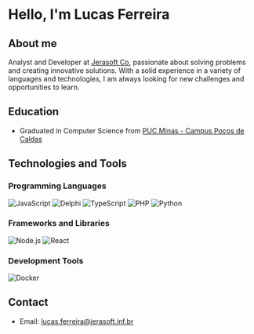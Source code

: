 # Hello, I'm Lucas Ferreira

## About me
Analyst and Developer at [Jerasoft Co](https://www.jerasoft.com.br/), passionate about solving problems and creating innovative solutions. With a solid experience in a variety of languages and technologies, I am always looking for new challenges and opportunities to learn.

## Education
- Graduated in Computer Science from [PUC Minas - Campus Poços de Caldas](https://www.pucpcaldas.br/)

## Technologies and Tools

### Programming Languages
![JavaScript](https://img.shields.io/badge/-JavaScript-yellow?style=flat-square&logo=javascript&logoColor=white)
![Delphi](https://img.shields.io/badge/-Delphi-red?style=flat-square&logo=delphi&logoColor=white)
![TypeScript](https://img.shields.io/badge/-TypeScript-blue?style=flat-square&logo=typescript&logoColor=white)
![PHP](https://img.shields.io/badge/-PHP-purple?style=flat-square&logo=php&logoColor=white)
![Python](https://img.shields.io/badge/-Python-green?style=flat-square&logo=python&logoColor=white)

### Frameworks and Libraries
![Node.js](https://img.shields.io/badge/-Node.js-339933?style=flat-square&logo=node.js&logoColor=white)
![React](https://img.shields.io/badge/-React-61DAFB?style=flat-square&logo=react&logoColor=white)

### Development Tools
![Docker](https://img.shields.io/badge/-Docker-2496ED?style=flat-square&logo=docker&logoColor=white)

## Contact
- Email: lucas.ferreira@jerasoft.inf.br
